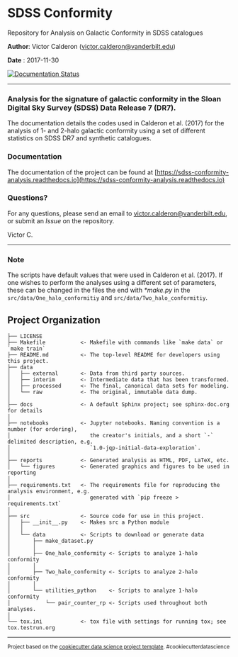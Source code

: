 SDSS Conformity
==============================

Repository for Analysis on Galactic Conformity in SDSS catalogues

**Author**: Victor Calderon ([victor.calderon@vanderbilt.edu](mailto:victor.calderon@vanderbilt.edu))

**Date**  : 2017-11-30

[![Documentation Status](https://readthedocs.org/projects/sdss-conformity-analysis/badge/?version=latest)](http://sdss-conformity-analysis.readthedocs.io/en/latest/?badge=latest)

---

### Analysis for the signature of galactic conformity in the Sloan Digital Sky Survey (SDSS) Data Release 7 (DR7).

The documentation details the codes used in Calderon et al. (2017) for the analysis of 1- and 2-halo galactic conformity using a set of different statistics on SDSS DR7 and synthetic catalogues.

### Documentation

The documentation of the project can be found at 
[https://sdss-conformity-analysis.readthedocs.io](https://sdss-conformity-analysis.readthedocs.io)

### Questions?
For any questions, please send an email to [victor.calderon@vanderbilt.edu](mailto:victor.calderon@vanderbilt.edu), or submit an _Issue_ on the repository.

Victor C.

---

### Note
The scripts have default values that were used in Calderon et al. (2017). If one wishes to perform the analyses using a different set of parameters, these can be changed in the files the end with *\*make.py* in the `src/data/One_halo_conformitiy` and `src/data/Two_halo_conformitiy`.


Project Organization
------------

    ├── LICENSE
    ├── Makefile           <- Makefile with commands like `make data` or `make train`
    ├── README.md          <- The top-level README for developers using this project.
    ├── data
    │   ├── external       <- Data from third party sources.
    │   ├── interim        <- Intermediate data that has been transformed.
    │   ├── processed      <- The final, canonical data sets for modeling.
    │   └── raw            <- The original, immutable data dump.
    │
    ├── docs               <- A default Sphinx project; see sphinx-doc.org for details
    │
    ├── notebooks          <- Jupyter notebooks. Naming convention is a number (for ordering),
    │                         the creator's initials, and a short `-` delimited description, e.g.
    │                         `1.0-jqp-initial-data-exploration`.
    │
    ├── reports            <- Generated analysis as HTML, PDF, LaTeX, etc.
    │   └── figures        <- Generated graphics and figures to be used in reporting
    │
    ├── requirements.txt   <- The requirements file for reproducing the analysis environment, e.g.
    │                         generated with `pip freeze > requirements.txt`
    │
    ├── src                <- Source code for use in this project.
    │   ├── __init__.py    <- Makes src a Python module
    │   │
    │   └── data           <- Scripts to download or generate data
    │       ├── make_dataset.py
    │       │
    │       ├── One_halo_conformity <- Scripts to analyze 1-halo conformity
    │       │
    │       ├── Two_halo_conformity <- Scripts to analyze 2-halo conformity
    │       │
    │       └── utilities_python    <- Scripts to analyze 1-halo conformity
    │           └── pair_counter_rp <- Scripts used throughout both analyses.
    │
    └── tox.ini            <- tox file with settings for running tox; see tox.testrun.org


--------
<p><small>Project based on the <a target="_blank" href="https://drivendata.github.io/cookiecutter-data-science/">cookiecutter data science project template</a>. #cookiecutterdatascience</small></p>